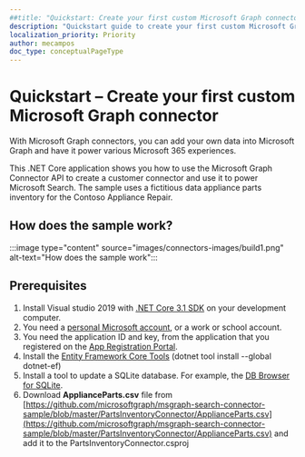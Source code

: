 ```yaml
---
##title: "Quickstart: Create your first custom Microsoft Graph connector"
description: "Quickstart guide to create your first custom Microsoft Graph connector"
localization_priority: Priority
author: mecampos
doc_type: conceptualPageType
---
```


# Quickstart – Create your first custom Microsoft Graph connector

<!--- # Introduction --->

With Microsoft Graph connectors, you can add your own data into Microsoft Graph and have it power various Microsoft 365 experiences.

This .NET Core application shows you how to use the Microsoft Graph Connector API to create a customer connector and use it to power Microsoft Search. The sample uses a fictitious data appliance parts inventory for the Contoso Appliance Repair.

## How does the sample work?

:::image type="content" source="images/connectors-images/build1.png" alt-text="How does the sample work":::

## Prerequisites

1. Install Visual studio 2019 with [.NET Core 3.1 SDK](https://www.microsoft.com/net/download/core) on your development computer.
2. You need a [personal Microsoft account](https://signup.live.com/), or a work or school account.
3. You need the application ID and key, from the application that you registered on the [App Registration Portal](#RegisterAnAppInAzurePortal).
4. Install the [Entity Framework Core Tools](https://docs.microsoft.com/ef/core/miscellaneous/cli/dotnet) (dotnet tool install --global dotnet-ef)
5. Install a tool to update a SQLite database. For example, the [DB Browser for SQLite](https://sqlitebrowser.org/).
6. Download **ApplianceParts.csv** file from [https://github.com/microsoftgraph/msgraph-search-connector-sample/blob/master/PartsInventoryConnector/ApplianceParts.csv](https://github.com/microsoftgraph/msgraph-search-connector-sample/blob/master/PartsInventoryConnector/ApplianceParts.csv) and add it to the PartsInventoryConnector.csproj
